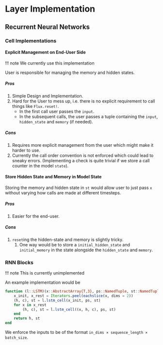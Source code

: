# Layer Implementation

## Recurrent Neural Networks

### Cell Implementations

#### Explicit Management on End-User Side

!!! note
    We currently use this implementation

User is responsible for managing the memory and hidden states.

##### Pros

1. Simple Design and Implementation.
2. Hard for the User to mess up, i.e. there is no explicit requirement to call things like
   `Flux.reset!`.
    * In the first call user passes the `input`.
    * In the subsequent calls, the user passes a tuple containing the `input`,
      `hidden_state` and `memory` (if needed).

##### Cons

1. Requires more explicit management from the user which might make it harder to use.
2. Currently the call order convention is not enforced which could lead to sneaky errors.
   (Implementing a check is quite trivial if we store a call counter in the model `state`).


#### Store Hidden State and Memory in Model State

Storing the memory and hidden state in `st` would allow user to just pass `x` without
varying how calls are made at different timesteps.

##### Pros

1. Easier for the end-user.

##### Cons

1. `reset`ing the hidden-state and memory is slightly tricky.
   1. One way would be to store a `initial_hidden_state` and `initial_memory` in the state
      alongside the `hidden_state` and `memory`.


### RNN Blocks

!!! note
    This is currently unimplemented

An example implementation would be

```julia
function (l::LSTM)(x::AbstractArray{T,3}, ps::NamedTuple, st::NamedTuple) where {T}
    x_init, x_rest = Iterators.peel(eachslice(x, dims = 2))
    (h, c), st = l.lstm_cell(x_init, ps, st)
    for x in x_rest
        (h, c), st = l.lstm_cell((x, h, c), ps, st)
    end
    return h, st
end
```

We enforce the inputs to be of the format `in_dims × sequence_length × batch_size`.
